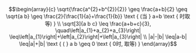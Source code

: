 $$\begin{array}{c}
\sqrt{\frac{a^{2}+b^{2}}{2}} \geq \frac{a+b}{2} \geq \sqrt{a b} \geq \frac{2}{\frac{1}{a}+\frac{1}{b}} \text { (当 } a=b \text { 时取等) } \\
\sqrt[3]{a b c} \leq \frac{a+b+c}{3}, \quad\left|a_{1}+a_{2}+a_{3}\right| \leq\left|a_{1}\right|+\left|a_{2}\right|+\left|a_{3}\right| \\
|a|-|b| \leq|a-b| \leq|a|+|b| \text { ( } a b \geq 0 \text { 0时, 取等) }
\end{array}$$


